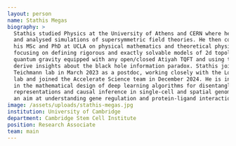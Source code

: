 ```yaml
---
layout: person
name: Stathis Megas
biography: >
  Stathis studied Physics at the University of Athens and CERN where he created
  and analysed simulations of supersymmetric field theories. He then completed
  his MSc and PhD at UCLA on physical mathematics and theoretical physics,
  focusing on defining rigorous and exactly solvable models of 2d topological
  quantum gravity equipped with any open/closed Atiyah TQFT and using them to
  derive insights about the black hole information paradox. Stathis joined the
  Teichmann lab in March 2023 as a postdoc, working closely with the Lotfollahi
  lab and joined the Accelerate Science team in December 2024. He is interested
  in the mathematical design of deep learning algorithms for disentangled
  representations and causal inference in single-cell and spatial genomics, with
  an aim at understanding gene regulation and protein-ligand interactions.
image: /assets/uploads/stathis-megas.jpg
institution: University of Cambridge
department: Cambridge Stem Cell Institute
position: Research Associate
team: main
---
```

